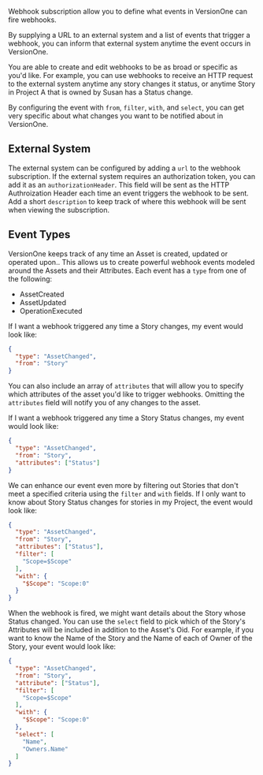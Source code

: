 Webhook subscription allow you to define what events in VersionOne can fire webhooks.

By supplying a URL to an external system and a list of events that trigger a webhook, you can inform that external system anytime the event occurs in VersionOne.  

You are able to create and edit webhooks to be as broad or specific as you'd like. For example, you can use webhooks to receive an HTTP request to the external system anytime any story changes it status, or anytime Story in Project A that is owned by Susan has a Status change.

By configuring the event with `from`, `filter`, `with`, and `select`, you can get very specific about what changes you want to be notified about in VersionOne.

## External System

The external system can be configured by adding a `url` to the webhook subscription.
If the external system requires an authorization token, you can add it as an `authorizationHeader`. This field will be sent as the HTTP Authroization Header each time an event triggers the webhook to be sent.
Add a short `description` to keep track of where this webhook will be sent when viewing the subscription.

## Event Types

VersionOne keeps track of any time an Asset is created, updated or operated upon.. This allows us to create powerful webhook events modeled around the Assets and their Attributes. Each event has a `type` from one of the following:

* AssetCreated
* AssetUpdated
* OperationExecuted

If I want a webhook triggered any time a Story changes, my event would look like:
```json
{
  "type": "AssetChanged",
  "from": "Story"
}
```

You can also include an array of `attributes` that will allow you to specify which attributes of the asset you'd like to trigger webhooks. Omitting the `attributes` field will notify you of any changes to the asset. 


If I want a webhook triggered any time a Story Status changes, my event would look like:
```json
{
  "type": "AssetChanged",
  "from": "Story",
  "attributes": ["Status"]
}
```

We can enhance our event even more by filtering out Stories that don't meet a specified criteria using the `filter` and `with` fields. If I only want to know about Story Status changes for stories in my Project, the event would look like:

```json
{
  "type": "AssetChanged",
  "from": "Story",
  "attributes": ["Status"],
  "filter": [
    "Scope=$Scope"
  ],
  "with": {
    "$Scope": "Scope:0"
  }
}
```

When the webhook is fired, we might want details about the Story whose Status changed. You can use the `select` field to pick which of the Story's Attributes will be included in addition to the Asset's Oid. For example, if you want to know the Name of the Story and the Name of each of Owner of the Story, your event would look like:

```json
{
  "type": "AssetChanged",
  "from": "Story",
  "attribute": ["Status"],
  "filter": [
    "Scope=$Scope"
  ],
  "with": {
    "$Scope": "Scope:0"
  },
  "select": [
    "Name",
    "Owners.Name"
  ]
}
```